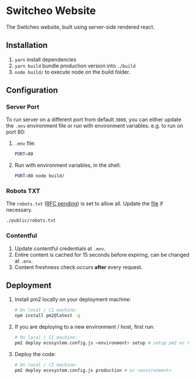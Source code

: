 # Switcheo Website

The Switcheo website, built using server-side rendered react.

## Installation

1. `yarn` install dependencies
2. `yarn build` bundle production version into `./build`
3. `node build/` to execute node on the build folder.

## Configuration

### Server Port

To run server on a different port from default `3000`, you can either update the `.env` environment file or run with environment variables. e.g. to run on port 80:

1. `.env` file:

    ```bash
    PORT=80
    ```

2. Run with environment variables, in the shell:

    ```bash
    PORT=80 node build/
    ```

### Robots TXT

The `robots.txt` ([RFC pending](https://tools.ietf.org/html/draft-koster-rep-00)) is set to allow all. Update the [file](./public/robots.txt) if necessary.

```bash
./public/robots.txt
```

### Contentful

1. Update contentful credentials at `.env`.
2. Entire content is cached for 15 seconds before expiring, can be changed at `.env`.
3. Content freshness check occurs **after** every request.

## Deployment

1. Install pm2 locally on your deployment machine:

    ```bash
    # On local / CI machine:
    npm install pm2@latest -g
    ```

2. If you are deploying to a new environment / host, first run:

    ```bash
    # On local / CI machine:
    pm2 deploy ecosystem.config.js <environment> setup # setup pm2 on remote server
    ```

3. Deploy the code:

    ```bash
    # On local / CI machine:
    pm2 deploy ecosystem.config.js production # or <environment>
    ```
